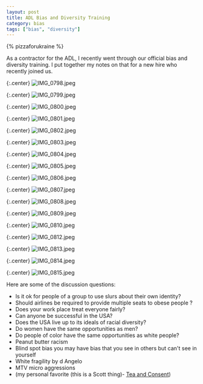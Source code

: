 ```yaml
---
layout: post
title: ADL Bias and Diversity Training
category: bias
tags: ["bias", "diversity"]
---
```

{% pizzaforukraine  %}

As a contractor for the ADL, I recently went through our official bias and diversity training.  I put together my notes on that for a new hire who recently joined us.  

{:.center}
![IMG_0798.jpeg](/blog/assets/IMG_0798.jpeg)

{:.center}
![IMG_0799.jpeg](/blog/assets/IMG_0799.jpeg)

{:.center}
![IMG_0800.jpeg](/blog/assets/IMG_0800.jpeg)

{:.center}
![IMG_0801.jpeg](/blog/assets/IMG_0801.jpeg)

{:.center}
![IMG_0802.jpeg](/blog/assets/IMG_0802.jpeg)

{:.center}
![IMG_0803.jpeg](/blog/assets/IMG_0803.jpeg)

{:.center}
![IMG_0804.jpeg](/blog/assets/IMG_0804.jpeg)

{:.center}
![IMG_0805.jpeg](/blog/assets/IMG_0805.jpeg)

{:.center}
![IMG_0806.jpeg](/blog/assets/IMG_0806.jpeg)

{:.center}
![IMG_0807.jpeg](/blog/assets/IMG_0807.jpeg)

{:.center}
![IMG_0808.jpeg](/blog/assets/IMG_0808.jpeg)

{:.center}
![IMG_0809.jpeg](/blog/assets/IMG_0809.jpeg)

{:.center}
![IMG_0810.jpeg](/blog/assets/IMG_0810.jpeg)

{:.center}
![IMG_0812.jpeg](/blog/assets/IMG_0812.jpeg)

{:.center}
![IMG_0813.jpeg](/blog/assets/IMG_0813.jpeg)

{:.center}
![IMG_0814.jpeg](/blog/assets/IMG_0814.jpeg)

{:.center}
![IMG_0815.jpeg](/blog/assets/IMG_0815.jpeg)

Here are some of the discussion questions:

* Is it ok for people of a group to use slurs about their own identity?
* Should airlines be required to provide multiple seats to obese people ?
* Does your work place treat everyone fairly?
* Can anyone be successful in the USA?
* Does the USA live up to its ideals of racial diversity?
* Do women have the same opportunities as men?
* Do people of color have the same opportunities as white people?
* Peanut butter racism
* Blind spot bias you may have bias that you see in others but can't see in yourself
* White fragility by d Angelo 
* MTV micro aggressions
* (my personal favorite (this is a Scott thing)- [Tea and Consent](https://www.youtube.com/watch?v=oQbei5JGiT8))






